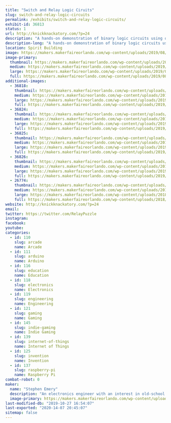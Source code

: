 ```yaml
---
title: "Switch and Relay Logic Ciruits"
slug: switch-and-relay-logic-circuits
permalink: /exhibits/switch-and-relay-logic-circuits/
exhibit-id: 36813
status: 1
url: http://knickknackatory.com/?p=24
description: "A hands-on demonstration of binary logic circuits using only switches and relays."
description-long: "A hands-on demonstration of binary logic circuits using only switches and relays. Circuits available for attendees to play with include a four-bit adder, river-crossing puzzles, and Ring the Bell, an IoT arcade machine based on the Chinese Ring Puzzle."
location: Spirit Building
image: https://makers.makerfaireorlando.com/wp-content/uploads/2019/08/Emery_Adder_Inside-1-1024x768.png
image-primary:
  thumbnail: https://makers.makerfaireorlando.com/wp-content/uploads/2019/08/Emery_Adder_Inside-1-150x150.png
  medium: https://makers.makerfaireorlando.com/wp-content/uploads/2019/08/Emery_Adder_Inside-1-300x225.png
  large: https://makers.makerfaireorlando.com/wp-content/uploads/2019/08/Emery_Adder_Inside-1-1024x768.png
  full: https://makers.makerfaireorlando.com/wp-content/uploads/2019/08/Emery_Adder_Inside-1.png
additional-images:
  - 36818:
    thumbnail: https://makers.makerfaireorlando.com/wp-content/uploads/2019/08/Emery_Adder_Front-2-150x150.png
    medium: https://makers.makerfaireorlando.com/wp-content/uploads/2019/08/Emery_Adder_Front-2-300x225.png
    large: https://makers.makerfaireorlando.com/wp-content/uploads/2019/08/Emery_Adder_Front-2-1024x768.png
    full: https://makers.makerfaireorlando.com/wp-content/uploads/2019/08/Emery_Adder_Front-2.png
  - 36824:
    thumbnail: https://makers.makerfaireorlando.com/wp-content/uploads/2019/08/river_crossing_puzzles-3-150x150.png
    medium: https://makers.makerfaireorlando.com/wp-content/uploads/2019/08/river_crossing_puzzles-3-300x225.png
    large: https://makers.makerfaireorlando.com/wp-content/uploads/2019/08/river_crossing_puzzles-3-1024x768.png
    full: https://makers.makerfaireorlando.com/wp-content/uploads/2019/08/river_crossing_puzzles-3.png
  - 36825:
    thumbnail: https://makers.makerfaireorlando.com/wp-content/uploads/2019/08/river_crossing_internal-1-150x150.png
    medium: https://makers.makerfaireorlando.com/wp-content/uploads/2019/08/river_crossing_internal-1-300x225.png
    large: https://makers.makerfaireorlando.com/wp-content/uploads/2019/08/river_crossing_internal-1-1024x768.png
    full: https://makers.makerfaireorlando.com/wp-content/uploads/2019/08/river_crossing_internal-1.png
  - 36826:
    thumbnail: https://makers.makerfaireorlando.com/wp-content/uploads/2019/08/RTB_2018_Full-150x150.png
    medium: https://makers.makerfaireorlando.com/wp-content/uploads/2019/08/RTB_2018_Full-300x225.png
    large: https://makers.makerfaireorlando.com/wp-content/uploads/2019/08/RTB_2018_Full-1024x768.png
    full: https://makers.makerfaireorlando.com/wp-content/uploads/2019/08/RTB_2018_Full.png
  - 26774:
    thumbnail: https://makers.makerfaireorlando.com/wp-content/uploads/2018/08/RTB_2018_Side-150x150.png
    medium: https://makers.makerfaireorlando.com/wp-content/uploads/2018/08/RTB_2018_Side-300x225.png
    large: https://makers.makerfaireorlando.com/wp-content/uploads/2018/08/RTB_2018_Side-1024x768.png
    full: https://makers.makerfaireorlando.com/wp-content/uploads/2018/08/RTB_2018_Side.png
website: http://knickknackatory.com/?p=24
email: 
twitter: https://twitter.com/RelayPuzzle
instagram: 
facebook: 
youtube: 
categories:
  - id: 110
    slug: arcade
    name: Arcade
  - id: 111
    slug: arduino
    name: Arduino
  - id: 116
    slug: education
    name: Education
  - id: 118
    slug: electronics
    name: Electronics
  - id: 119
    slug: engineering
    name: Engineering
  - id: 121
    slug: gaming
    name: Gaming
  - id: 145
    slug: indie-gaming
    name: Indie Gaming
  - id: 139
    slug: internet-of-things
    name: Internet of Things
  - id: 125
    slug: invention
    name: Invention
  - id: 137
    slug: raspberry-pi
    name: Raspberry Pi
combat-robot: 0
maker:
  name: "Stephen Emery"
  description: "An electronics engineer with an interest in old-school switching logic."
  image-primary: https://makers.makerfaireorlando.com/wp-content/uploads/2018/11/profile_pic_small.jpg
last-modified-db: "2019-10-27 16:54:07"
last-exported: "2020-14-07 20:45:07"
sitemap: false
---
```

